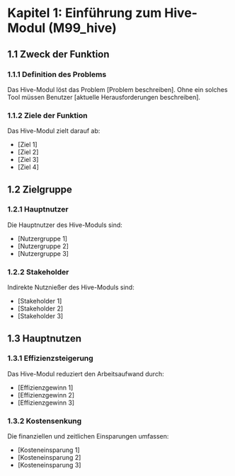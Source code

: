 # Kapitel 1: Einführung zum Hive-Modul (M99_hive)

## 1.1 Zweck der Funktion
### 1.1.1 Definition des Problems
Das Hive-Modul löst das Problem [Problem beschreiben]. Ohne ein solches Tool müssen Benutzer [aktuelle Herausforderungen beschreiben].

### 1.1.2 Ziele der Funktion
Das Hive-Modul zielt darauf ab:
- [Ziel 1]
- [Ziel 2]
- [Ziel 3]
- [Ziel 4]

## 1.2 Zielgruppe
### 1.2.1 Hauptnutzer
Die Hauptnutzer des Hive-Moduls sind:
- [Nutzergruppe 1]
- [Nutzergruppe 2]
- [Nutzergruppe 3]

### 1.2.2 Stakeholder
Indirekte Nutznießer des Hive-Moduls sind:
- [Stakeholder 1]
- [Stakeholder 2]
- [Stakeholder 3]

## 1.3 Hauptnutzen
### 1.3.1 Effizienzsteigerung
Das Hive-Modul reduziert den Arbeitsaufwand durch:
- [Effizienzgewinn 1]
- [Effizienzgewinn 2]
- [Effizienzgewinn 3]

### 1.3.2 Kostensenkung
Die finanziellen und zeitlichen Einsparungen umfassen:
- [Kosteneinsparung 1]
- [Kosteneinsparung 2]
- [Kosteneinsparung 3]
